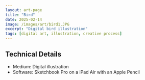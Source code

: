 ```yaml
---
layout: art-page
title: "Bird"
date: 2025-02-14
image: /images/art/bird1.JPG
excerpt: "Digital bird illustration"
tags: [digital art, illustration, creative process]
---
```


## Technical Details
- Medium: Digital illustration
- Software: Sketchbook Pro on a iPad Air with an Apple Pencil



